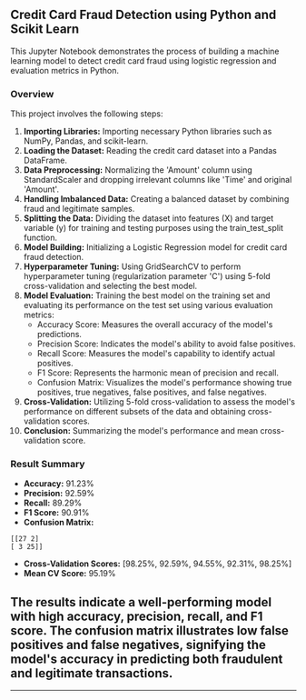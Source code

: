 ## Credit Card Fraud Detection using Python and Scikit Learn

This Jupyter Notebook demonstrates the process of building a machine learning model to detect credit card fraud using logistic regression and evaluation metrics in Python.

### Overview

This project involves the following steps:

1. **Importing Libraries:** Importing necessary Python libraries such as NumPy, Pandas, and scikit-learn.
2. **Loading the Dataset:** Reading the credit card dataset into a Pandas DataFrame.
3. **Data Preprocessing:** Normalizing the 'Amount' column using StandardScaler and dropping irrelevant columns like 'Time' and original 'Amount'.
4. **Handling Imbalanced Data:** Creating a balanced dataset by combining fraud and legitimate samples.
5. **Splitting the Data:** Dividing the dataset into features (X) and target variable (y) for training and testing purposes using the train_test_split function.
6. **Model Building:** Initializing a Logistic Regression model for credit card fraud detection.
7. **Hyperparameter Tuning:** Using GridSearchCV to perform hyperparameter tuning (regularization parameter 'C') using 5-fold cross-validation and selecting the best model.
8. **Model Evaluation:** Training the best model on the training set and evaluating its performance on the test set using various evaluation metrics:
   - Accuracy Score: Measures the overall accuracy of the model's predictions.
   - Precision Score: Indicates the model's ability to avoid false positives.
   - Recall Score: Measures the model's capability to identify actual positives.
   - F1 Score: Represents the harmonic mean of precision and recall.
   - Confusion Matrix: Visualizes the model's performance showing true positives, true negatives, false positives, and false negatives.
9. **Cross-Validation:** Utilizing 5-fold cross-validation to assess the model's performance on different subsets of the data and obtaining cross-validation scores.
10. **Conclusion:** Summarizing the model's performance and mean cross-validation score.

### Result Summary

- **Accuracy:** 91.23%
- **Precision:** 92.59%
- **Recall:** 89.29%
- **F1 Score:** 90.91%
- **Confusion Matrix:**
```
[[27 2]
[ 3 25]]
```
- **Cross-Validation Scores:** [98.25%, 92.59%, 94.55%, 92.31%, 98.25%]
- **Mean CV Score:** 95.19%

## The results indicate a well-performing model with high accuracy, precision, recall, and F1 score. The confusion matrix illustrates low false positives and false negatives, signifying the model's accuracy in predicting both fraudulent and legitimate transactions.
---
